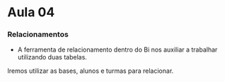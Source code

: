 # Aula 04

### Relacionamentos 
- A ferramenta de relacionamento dentro do Bi nos auxiliar a trabalhar utilizando duas tabelas.

Iremos utilizar as bases, alunos e turmas para relacionar.